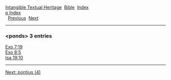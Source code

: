 [Intangible Textual Heritage](../../index)  [Bible](../index) 
[Index](index)   
[p Index](_p_)  
  [Previous](c08683)  [Next](c08685) 

------------------------------------------------------------------------

### &lt;ponds&gt; 3 entries

[Exo 7:19](../kjv/exo007.htm#019)  
[Exo 8:5](../kjv/exo008.htm#005)  
[Isa 19:10](../kjv/isa019.htm#010)  

------------------------------------------------------------------------

[Next: pontius (4)](c08685)
